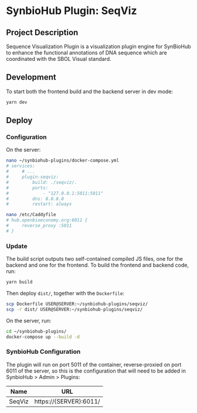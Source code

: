 # SynbioHub Plugin: SeqViz

## Project Description

Sequence Visualization Plugin is a visualization plugin engine for SynBioHub to enhance the functional annotations of DNA sequence which are coordinated with the SBOL Visual standard.

## Development

To start both the frontend build and the backend server in dev mode:

```bash
yarn dev
```

## Deploy

### Configuration

On the server:

```bash
nano ~/synbiohub-plugins/docker-compose.yml
# services:
#     # ...
#     plugin-seqviz:
#         build: ./seqviz/.
#         ports:
#             - "127.0.0.1:5011:5011"
#         dns: 8.8.8.8
#         restart: always

nano /etc/Caddyfile
# hub.openbioeconomy.org:6011 {
#     reverse_proxy :5011
# }
```

### Update

The build script outputs two self-contained compiled JS files, one for the backend and one for the frontend.
To build the frontend and backend code, run:

```bash
yarn build
```

Then deploy `dist/`, together with the `Dockerfile`:

```bash
scp Dockerfile USER@SERVER:~/synbiohub-plugins/seqviz/
scp -r dist/ USER@SERVER:~/synbiohub-plugins/seqviz/
```

On the server, run:

```bash
cd ~/synbiohub-plugins/
docker-compose up --build -d
```

### SynbioHub Configuration

The plugin will run on port 5011 of the container, reverse-proxied on port 6011 of the server,
so this is the configuration that will need to be added in SynbioHub > Admin > Plugins:

| Name   | URL                    |
| ------ | ---------------------- |
| SeqViz | https://{SERVER}:6011/ |
